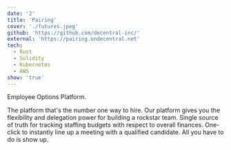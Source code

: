 ```yaml
---
date: '2'
title: 'Pairing'
cover: './futures.jpeg'
github: 'https://github.com/decentral-inc/'
external: 'https://pairing.ondecentral.net'
tech:
  - Rust
  - Solidity
  - Kubernetes
  - AWS
show: 'true'
---
```


Employee Options Platform.

The platform that's the number one way to hire.
Our platform gives you the flexibility and delegation power for building a rockstar team.
Single source of truth for tracking staffing budgets with respect to overall finances.
One-click to instantly line up a meeting with a qualified candidate.
All you have to do is show up.
